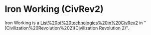 # Iron Working (CivRev2)

Iron Working is a [List%20of%20technologies%20in%20CivRev2](technology) in "[Civilization%20Revolution%202](Civilization Revolution 2)".